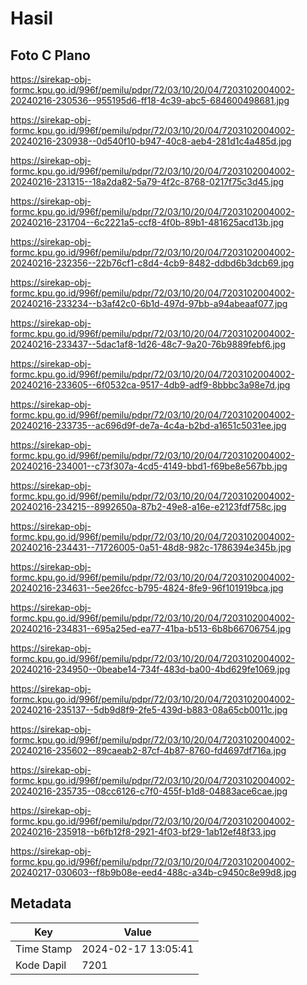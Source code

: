 # Hasil

## Foto C Plano

https://sirekap-obj-formc.kpu.go.id/996f/pemilu/pdpr/72/03/10/20/04/7203102004002-20240216-230536--955195d6-ff18-4c39-abc5-684600498681.jpg

https://sirekap-obj-formc.kpu.go.id/996f/pemilu/pdpr/72/03/10/20/04/7203102004002-20240216-230938--0d540f10-b947-40c8-aeb4-281d1c4a485d.jpg

https://sirekap-obj-formc.kpu.go.id/996f/pemilu/pdpr/72/03/10/20/04/7203102004002-20240216-231315--18a2da82-5a79-4f2c-8768-0217f75c3d45.jpg

https://sirekap-obj-formc.kpu.go.id/996f/pemilu/pdpr/72/03/10/20/04/7203102004002-20240216-231704--6c2221a5-ccf8-4f0b-89b1-481625acd13b.jpg

https://sirekap-obj-formc.kpu.go.id/996f/pemilu/pdpr/72/03/10/20/04/7203102004002-20240216-232356--22b76cf1-c8d4-4cb9-8482-ddbd6b3dcb69.jpg

https://sirekap-obj-formc.kpu.go.id/996f/pemilu/pdpr/72/03/10/20/04/7203102004002-20240216-233234--b3af42c0-6b1d-497d-97bb-a94abeaaf077.jpg

https://sirekap-obj-formc.kpu.go.id/996f/pemilu/pdpr/72/03/10/20/04/7203102004002-20240216-233437--5dac1af8-1d26-48c7-9a20-76b9889febf6.jpg

https://sirekap-obj-formc.kpu.go.id/996f/pemilu/pdpr/72/03/10/20/04/7203102004002-20240216-233605--6f0532ca-9517-4db9-adf9-8bbbc3a98e7d.jpg

https://sirekap-obj-formc.kpu.go.id/996f/pemilu/pdpr/72/03/10/20/04/7203102004002-20240216-233735--ac696d9f-de7a-4c4a-b2bd-a1651c5031ee.jpg

https://sirekap-obj-formc.kpu.go.id/996f/pemilu/pdpr/72/03/10/20/04/7203102004002-20240216-234001--c73f307a-4cd5-4149-bbd1-f69be8e567bb.jpg

https://sirekap-obj-formc.kpu.go.id/996f/pemilu/pdpr/72/03/10/20/04/7203102004002-20240216-234215--8992650a-87b2-49e8-a16e-e2123fdf758c.jpg

https://sirekap-obj-formc.kpu.go.id/996f/pemilu/pdpr/72/03/10/20/04/7203102004002-20240216-234431--71726005-0a51-48d8-982c-1786394e345b.jpg

https://sirekap-obj-formc.kpu.go.id/996f/pemilu/pdpr/72/03/10/20/04/7203102004002-20240216-234631--5ee26fcc-b795-4824-8fe9-96f101919bca.jpg

https://sirekap-obj-formc.kpu.go.id/996f/pemilu/pdpr/72/03/10/20/04/7203102004002-20240216-234831--695a25ed-ea77-41ba-b513-6b8b66706754.jpg

https://sirekap-obj-formc.kpu.go.id/996f/pemilu/pdpr/72/03/10/20/04/7203102004002-20240216-234950--0beabe14-734f-483d-ba00-4bd629fe1069.jpg

https://sirekap-obj-formc.kpu.go.id/996f/pemilu/pdpr/72/03/10/20/04/7203102004002-20240216-235137--5db9d8f9-2fe5-439d-b883-08a65cb0011c.jpg

https://sirekap-obj-formc.kpu.go.id/996f/pemilu/pdpr/72/03/10/20/04/7203102004002-20240216-235602--89caeab2-87cf-4b87-8760-fd4697df716a.jpg

https://sirekap-obj-formc.kpu.go.id/996f/pemilu/pdpr/72/03/10/20/04/7203102004002-20240216-235735--08cc6126-c7f0-455f-b1d8-04883ace6cae.jpg

https://sirekap-obj-formc.kpu.go.id/996f/pemilu/pdpr/72/03/10/20/04/7203102004002-20240216-235918--b6fb12f8-2921-4f03-bf29-1ab12ef48f33.jpg

https://sirekap-obj-formc.kpu.go.id/996f/pemilu/pdpr/72/03/10/20/04/7203102004002-20240217-030603--f8b9b08e-eed4-488c-a34b-c9450c8e99d8.jpg


## Metadata

| Key        | Value               |
| ---------- | ------------------- |
| Time Stamp | 2024-02-17 13:05:41 |
| Kode Dapil | 7201                |



